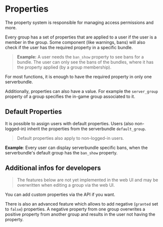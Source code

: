 # Properties

The property system is responsible for managing access permissions and more.

Every group has a set of properties that are applied to a user if the user is a member in the group. Some component (like warnings, bans) will also check if the user has the required property in a specific bundle.

> **Example:** A user needs the `ban_show` property to see bans for a bundle. The user can only see the bans of the bundles, where it has the property applied (by a group membership).

For most functions, it is enough to have the required property in only one serverbundle.

Additionally, properties can also have a value. For example the `server_group` property of a group specifies the in-game group associated to it.

## Default Properties

It is possible to assign users with default properties. Users (also non-logged-in) inherit the properties from the serverbundle `default_group`.

> Default properties also apply to non-logged-in users.

**Example**: Every user can display serverbundle specific bans, when the serverbundle's default group has the `ban_show` property.

## Additional infos for developers

> The features below are not yet implemented in the web UI and may be overwritten when editing a group via the web UI.

You can add custom properties via the API if you want.

There is also an advanced feature which allows to add negative (`granted` set to `false`) properties. A negative property from one group overwrites a positive property from another group and results in the user not having the property.
